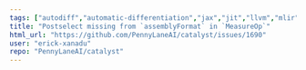 ```yaml
---
tags: ["autodiff","automatic-differentiation","jax","jit","llvm","mlir","pennylane","python","qir","quantum","quantum-compiler","quantum-computing"]
title: "Postselect missing from `assemblyFormat` in `MeasureOp`"
html_url: "https://github.com/PennyLaneAI/catalyst/issues/1690"
user: "erick-xanadu"
repo: "PennyLaneAI/catalyst"
---
```


